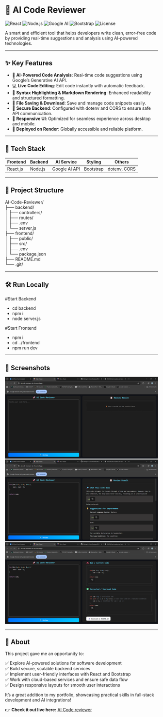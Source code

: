 # 🤖 AI Code Reviewer

![React](https://img.shields.io/badge/Frontend-React-blue)
![Node.js](https://img.shields.io/badge/Backend-Node.js-green)
![Google AI](https://img.shields.io/badge/AI-Google%20Generative-blueviolet)
![Bootstrap](https://img.shields.io/badge/Styling-Bootstrap-purple)
![License](https://img.shields.io/badge/License-MIT-lightgrey)

A smart and efficient tool that helps developers write clean, error-free code by providing real-time suggestions and analysis using AI-powered technologies.

---

## ✨ Key Features

- 🤖 **AI-Powered Code Analysis**: Real-time code suggestions using Google’s Generative AI API.
- 💻 **Live Code Editing**: Edit code instantly with automatic feedback.
- 📜 **Syntax Highlighting & Markdown Rendering**: Enhanced readability and structured formatting.
- 📂 **File Saving & Download**: Save and manage code snippets easily.
- 🔐 **Secure Backend**: Configured with dotenv and CORS to ensure safe API communication.
- 📱 **Responsive UI**: Optimized for seamless experience across desktop and mobile.
- 🚀 **Deployed on Render**: Globally accessible and reliable platform.

---

## 🧰 Tech Stack

| Frontend   | Backend     | AI Service        | Styling   | Others  |
|------------|-------------|-----------------|-----------|--------|
| React.js   | Node.js     | Google AI API   | Bootstrap | dotenv, CORS |

---

## 📂 Project Structure

AI-Code-Reviewer/      
├── backend/        
│ ├── controllers/      
│ ├── routes/       
│ ├── .env       
│ └── server.js       
├── frontend/      
│ ├── public/      
│ ├── src/      
│ ├── .env      
│ └── package.json     
├── README.md      
└── .git/      



---
## 🛠️ Run Locally

#Start Backend
- cd backend 
- npm i
- node server.js

#Start Frontend
- npm i
- cd ../frontend
- npm run dev

---


## 📸 Screenshots

![AI Code Reviewer Dashboard](frontend/src/assets/AI%20code%20reviewer%20dashboard.png)  
![Code Editing Interface](frontend/src/assets/code%20editing%20interface.png)  
![Markdown Preview](frontend/src/assets/Review%20Bad%20code%20into%20Corrected%20Code.png)

---

## 📄 About

This project gave me an opportunity to:

✅ Explore AI-powered solutions for software development  
✅ Build secure, scalable backend services  
✅ Implement user-friendly interfaces with React and Bootstrap  
✅ Work with cloud-based services and ensure safe data flow  
✅ Design responsive layouts for smooth user interactions

It’s a great addition to my portfolio, showcasing practical skills in full-stack development and AI integrations!

👉 **Check it out live here:** [AI Code reviewer](https://ai-code-reviewer-six-rho.vercel.app/)



